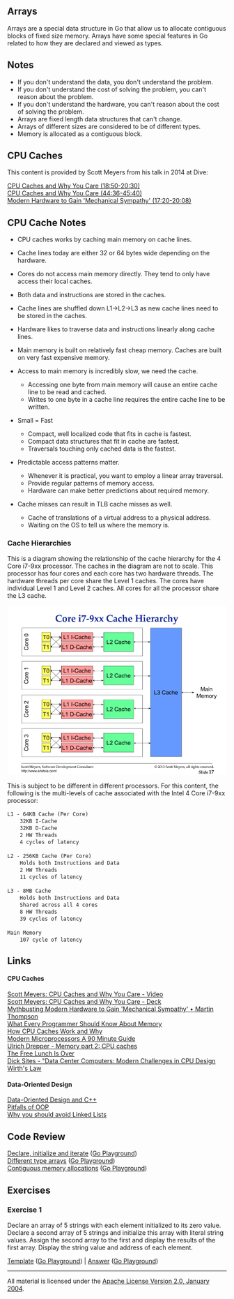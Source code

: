 ## Arrays

Arrays are a special data structure in Go that allow us to allocate contiguous blocks of fixed size memory. Arrays have some special features in Go related to how they are declared and viewed as types.

## Notes

* If you don't understand the data, you don't understand the problem.
* If you don't understand the cost of solving the problem, you can't reason about the problem.
* If you don't understand the hardware, you can't reason about the cost of solving the problem.
* Arrays are fixed length data structures that can't change.
* Arrays of different sizes are considered to be of different types.
* Memory is allocated as a contiguous block.

## CPU Caches
This content is provided by Scott Meyers from his talk in 2014 at Dive:

[CPU Caches and Why You Care (18:50-20:30)](https://youtu.be/WDIkqP4JbkE?t=1129)  
[CPU Caches and Why You Care (44:36-45:40)](https://youtu.be/WDIkqP4JbkE?t=2676)  
[Modern Hardware to Gain 'Mechanical Sympathy' (17:20-20:08)](https://youtu.be/MC1EKLQ2Wmg?t=1040)  

## CPU Cache Notes

* CPU caches works by caching main memory on cache lines.
* Cache lines today are either 32 or 64 bytes wide depending on the hardware.
* Cores do not access main memory directly. They tend to only have access their local caches.
* Both data and instructions are stored in the caches.
* Cache lines are shuffled down L1->L2->L3 as new cache lines need to be stored in the caches.
* Hardware likes to traverse data and instructions linearly along cache lines.
* Main memory is built on relatively fast cheap memory. Caches are built on very fast expensive memory.

* Access to main memory is incredibly slow, we need the cache.
	* Accessing one byte from main memory will cause an entire cache line to be read and cached.
	* Writes to one byte in a cache line requires the entire cache line to be written.

* Small = Fast
	* Compact, well localized code that fits in cache is fastest.
	* Compact data structures that fit in cache are fastest.
	* Traversals touching only cached data is the fastest.

* Predictable access patterns matter.
	* Whenever it is practical, you want to employ a linear array traversal.
	* Provide regular patterns of memory access.
	* Hardware can make better predictions about required memory.

* Cache misses can result in TLB cache misses as well.
	* Cache of translations of a virtual address to a physical address.
	* Waiting on the OS to tell us where the memory is.

### Cache Hierarchies
This is a diagram showing the relationship of the cache hierarchy for the 4 Core i7-9xx processor. The caches in the diagram are not to scale. This processor has four cores and each core has two hardware threads. The hardware threads per core share the Level 1 caches. The cores have individual Level 1 and Level 2 caches. All cores for all the processor share the L3 cache.

![figure1](figure1.png)

This is subject to be different in different processors. For this content, the following is the multi-levels of cache associated with the Intel 4 Core i7-9xx processor:

	L1 - 64KB Cache (Per Core)
		32KB I-Cache
		32KB D-Cache
		2 HW Threads
		4 cycles of latency

	L2 - 256KB Cache (Per Core)
		Holds both Instructions and Data
		2 HW Threads
		11 cycles of latency

	L3 - 8MB Cache
		Holds both Instructions and Data
		Shared across all 4 cores
		8 HW Threads
		39 cycles of latency

	Main Memory
		107 cycle of latency

## Links

#### CPU Caches

[Scott Meyers: CPU Caches and Why You Care - Video](https://www.youtube.com/watch?v=WDIkqP4JbkE)  
[Scott Meyers: CPU Caches and Why You Care - Deck](http://www.aristeia.com/TalkNotes/codedive-CPUCachesHandouts.pdf)  
[Mythbusting Modern Hardware to Gain 'Mechanical Sympathy' • Martin Thompson](https://www.youtube.com/watch?v=MC1EKLQ2Wmg)  
[What Every Programmer Should Know About Memory](http://www.akkadia.org/drepper/cpumemory.pdf)  
[How CPU Caches Work and Why](http://www.extremetech.com/extreme/188776-how-l1-and-l2-cpu-caches-work-and-why-theyre-an-essential-part-of-modern-chips)  
[Modern Microprocessors A 90 Minute Guide](http://www.lighterra.com/papers/modernmicroprocessors)  
[Ulrich Drepper - Memory part 2: CPU caches](http://lwn.net/Articles/252125)  
[The Free Lunch Is Over](http://www.gotw.ca/publications/concurrency-ddj.htm)  
[Dick Sites - "Data Center Computers: Modern Challenges in CPU Design](https://m.youtube.com/watch?feature=youtu.be&v=QBu2Ae8-8LM)  
[Wirth's Law](https://en.wikipedia.org/wiki/Wirth%27s_law)  

#### Data-Oriented Design

[Data-Oriented Design and C++](https://www.youtube.com/watch?v=rX0ItVEVjHc)  
[Pitfalls of OOP](http://harmful.cat-v.org/software/OO_programming/_pdf/Pitfalls_of_Object_Oriented_Programming_GCAP_09.pdf)  
[Why you should avoid Linked Lists](https://www.youtube.com/watch?v=YQs6IC-vgmo)  

## Code Review

[Declare, initialize and iterate](example1/example1.go) ([Go Playground](http://play.golang.org/p/wUzREuHhLY))  
[Different type arrays](example2/example2.go) ([Go Playground](http://play.golang.org/p/tyOZ5_zBUN))  
[Contiguous memory allocations](example3/example3.go) ([Go Playground](http://play.golang.org/p/DyZ7spMgZ3))  

## Exercises

### Exercise 1

Declare an array of 5 strings with each element initialized to its zero value. Declare a second array of 5 strings and initialize this array with literal string values. Assign the second array to the first and display the results of the first array. Display the string value and address of each element.

[Template](exercises/template1/template1.go) ([Go Playground](http://play.golang.org/p/H1jTYxk7o6)) | 
[Answer](exercises/exercise1/exercise1.go) ([Go Playground](http://play.golang.org/p/i_2oDZ1ZSg))
___
All material is licensed under the [Apache License Version 2.0, January 2004](http://www.apache.org/licenses/LICENSE-2.0).